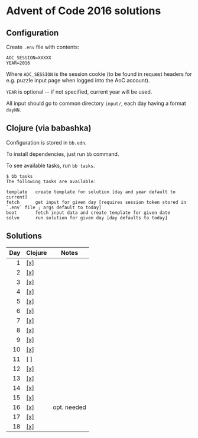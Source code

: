 # Advent of Code 2016 solutions

## Configuration

Create `.env` file with contents:

```
AOC_SESSION=XXXXX
YEAR=2016
```

Where `AOC_SESSION` is the session cookie (to be found in request
headers for e.g. puzzle input page when logged into the AoC account).

`YEAR` is optional -- if not specified, current year will be used.

All input should go to common directory `input/`, each day having a format `dayNN`.

## Clojure (via babashka)

Configuration is stored in `bb.edn`.

To install dependencies, just run `bb` command.

To see available tasks, run `bb tasks`.

```
$ bb tasks
The following tasks are available:

template   create template for solution [day and year default to current]
fetch      get input for given day [requires session token stored in `.env` file ; args default to today]
boot       fetch input data and create template for given date
solve      run solution for given day [day defaults to today]
```

## Solutions

Day | Clojure                  | Notes 
---:|--------------------------|-------------
 1  | [[x]](Clojure/day01.clj) | 
 2  | [[x]](Clojure/day02.clj) |
 3  | [[x]](Clojure/day03.clj) | 
 4  | [[x]](Clojure/day04.clj) | 
 5  | [[x]](Clojure/day05.clj) | 
 6  | [[x]](Clojure/day06.clj) | 
 7  | [[x]](Clojure/day07.clj) | 
 8  | [[x]](Clojure/day08.clj) | 
 9  | [[x]](Clojure/day09.clj) |
10  | [[x]](Clojure/day10.clj) |
11  | [ ]                      |
12  | [[x]](Clojure/day12.clj) |
13  | [[x]](Clojure/day13.clj) |
14  | [[x]](Clojure/day14.clj) |
15  | [[x]](Clojure/day15.clj) |
16  | [[x]](Clojure/day16.clj) | opt. needed
17  | [[x]](Clojure/day17.clj) |
18  | [[x]](Clojure/day18.clj) |

